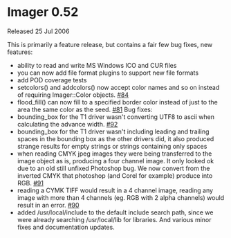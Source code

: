 # Imager 0.52

Released 25 Jul 2006

This is primarily a feature release, but contains a fair few bug fixes, new features:
- ability to read and write MS Windows ICO and CUR files 
- you can now add file format plugins to support new file formats 
- add POD coverage tests 
- setcolors() and addcolors() now accept color names and so on instead of requiring Imager::Color objects. [#84](https://github.com/tonycoz/imager/issues/84) 
- flood_fill() can now fill to a specified border color instead of just to the area the same color as the seed. [#81](https://github.com/tonycoz/imager/issues/81) Bug fixes: 
- bounding_box for the T1 driver wasn't converting UTF8 to ascii when calculating the advance width. [#92](https://github.com/tonycoz/imager/issues/92) 
- bounding_box for the T1 driver wasn't including leading and trailing spaces in the bounding box as the other drivers did, it also produced strange results for empty strings or strings containing only spaces 
- when reading CMYK jpeg images they were being transferred to the image object as is, producing a four channel image. It only looked ok due to an old still unfixed Photoshop bug. We now convert from the inverted CMYK that photoshop (and Corel for example) produce into RGB. [#91](https://github.com/tonycoz/imager/issues/91) 
- reading a CYMK TIFF would result in a 4 channel image, reading any image with more than 4 channels (eg. RGB with 2 alpha channels) would result in an error. [#90](https://github.com/tonycoz/imager/issues/90) 
- added /usr/local/include to the default include search path, since we were already searching /usr/local/lib for libraries. And various minor fixes and documentation updates.